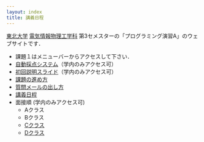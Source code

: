 ```yaml
---
layout: index
title: 講義日程
---
```


[東北大学](http://www.tohoku.ac.jp/) [電気情報物理工学科](http://www.ecei.tohoku.ac.jp/eipe/) 第3セメスターの「プログラミング演習A」のウェブサイトです．

+ 課題１はメニューバーからアクセスして下さい．
+ [自動採点システム](https://www.cl.ecei.tohoku.ac.jp/ppa/)（学内のみアクセス可）
+ [初回説明スライド](http://localweb.ecei.tohoku.ac.jp/~enshu25/general.pdf)（学内のみアクセス可）
+ [課題の進め方](docs/kadai.html)
+ [質問メールの出し方](docs/inquiry.html)
+ [講義日程](schedule.html)
+ 面接順 (学内のみアクセス可)
    + Aクラス
    + Bクラス
    + [Cクラス](http://localweb.ecei.tohoku.ac.jp/~enshu25/C_class.pdf)
    + [Dクラス](http://localweb.ecei.tohoku.ac.jp/~enshu25/D_class.pdf)
